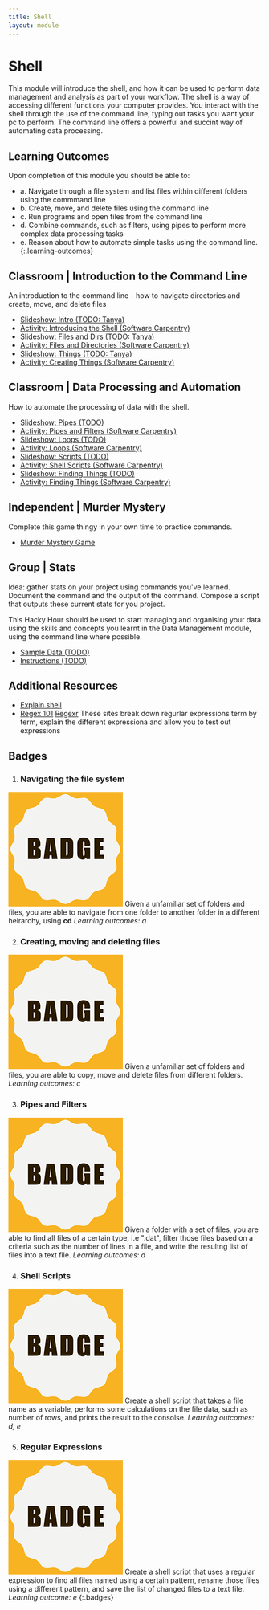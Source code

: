 ```yaml
---
title: Shell
layout: module
---
```


# Shell

This module will introduce the shell, and how it can be used to perform data management and analysis as part of your workflow. The shell is a way of accessing different functions your computer provides. You interact with the shell through the use of the command line, typing out tasks you want your pc to perform. The command line offers a powerful and succint way of automating data processing. 





## Learning Outcomes

Upon completion of this module you should be able to:

- a. Navigate through a file system and list files within different folders using the commmand line
- b. Create, move, and delete files using the command line
- c. Run programs and open files from the command line
- d. Combine commands, such as filters,  using pipes to perform more complex data processing tasks 
- e. Reason about how to automate simple tasks using the command line.
{:.learning-outcomes}





## Classroom | Introduction to the Command Line

An introduction to the command line - how to navigate directories and create, move, and delete files

- [Slideshow: Intro (TODO: Tanya)](#)
- [Activity: Introducing the Shell (Software Carpentry)](http://swcarpentry.github.io/shell-novice/00-intro.html)
- [Slideshow: Files and Dirs (TODO: Tanya)](#)
- [Activity: Files and Directories (Software Carpentry)](http://swcarpentry.github.io/shell-novice/01-filedir.html)
- [Slideshow: Things (TODO: Tanya)](#)
- [Activity: Creating Things (Software Carpentry)](http://swcarpentry.github.io/shell-novice/02-create.html)





## Classroom | Data Processing and Automation 

How to automate the processing of data with the shell.  

- [Slideshow: Pipes (TODO)](#)
- [Activity: Pipes and Filters (Software Carpentry)](http://swcarpentry.github.io/shell-novice/03-pipefilter.html)
- [Slideshow: Loops (TODO)](#)
- [Activity: Loops (Software Carpentry)](http://swcarpentry.github.io/shell-novice/04-loop.html)
- [Slideshow: Scripts (TODO)](#)
- [Activity: Shell Scripts (Software Carpentry)](http://swcarpentry.github.io/shell-novice/05-script.html)
- [Slideshow: Finding Things (TODO)](#)
- [Activity: Finding Things (Software Carpentry)](http://swcarpentry.github.io/shell-novice/06-find.html)







## Independent | Murder Mystery

Complete this game thingy in your own time to practice commands.

- [Murder Mystery Game](https://github.com/veltman/clmystery)










## Group | Stats

Idea: gather stats on your project using commands you've learned. Document the command and the output of the command. Compose a script that outputs these current stats for you project.

This Hacky Hour should be used to start managing and organising your data using the skills and concepts you learnt in the Data Management module, using the command line where possible. 

- [Sample Data (TODO)](#)
- [Instructions (TODO)](#)





## Additional Resources

- [Explain shell](explainshell.com)
- [Regex 101](https://regex101.com/) [Regexr](http://regexr.com/) These sites break down regurlar expressions term by term, explain the different expressiona and allow you to test out expressions






## Badges


1. ### Navigating the file system
  ![Navigator Badge](images/badges/badge.png)
  Given a unfamiliar set of folders and files, you are able to navigate from one folder to another folder in a different heirarchy, using **cd**
  _Learning outcomes: a_


2. ### Creating, moving and deleting files
  ![Organiser Badge](images/badges/badge.png)
  Given a unfamiliar set of folders and files, you are able to copy, move and delete files from different folders.
  _Learning outcomes: c_


3. ### Pipes and Filters
  ![Pied Piper Badge](images/badges/badge.png)
  Given a folder with a set of files, you are able to find all files of a certain type, i.e ".dat", filter those files based on a criteria such as the number of lines in a file, and write the resultng list of files into a text file.
  _Learning outcomes: d_


4. ### Shell Scripts
  ![Born to Shell Badge](images/badges/badge.png)
  Create a shell script that takes a file name as a variable,
  performs some calculations on the file data, such as number of rows, and prints the result to the consolse.
  _Learning outcomes: d, e_


5. ### Regular Expressions
  ![Pattern Matcher Badge](images/badges/badge.png)
  Create a shell script that uses a regular expression to find all files named using a certain pattern, rename those files using a different pattern, and save the list of changed files to a text file.
  _Learning outcome: e_
{:.badges}



